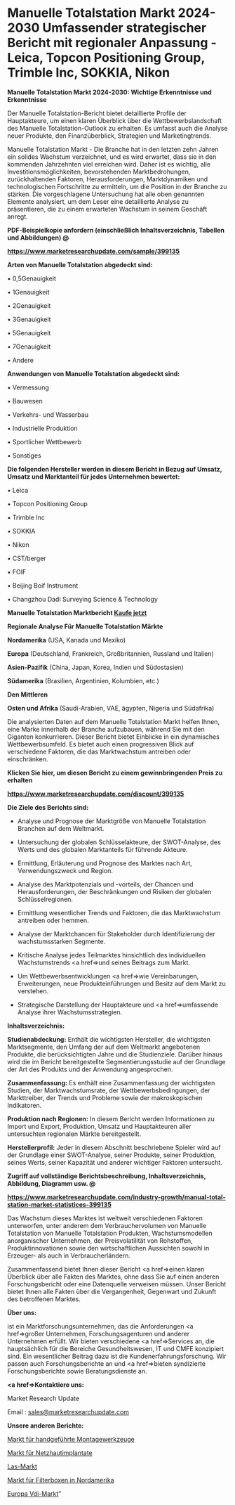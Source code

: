 # Manuelle Totalstation Markt 2024-2030 Umfassender strategischer Bericht mit regionaler Anpassung - Leica, Topcon Positioning Group, Trimble Inc, SOKKIA, Nikon

<strong>Manuelle Totalstation Markt 2024-2030: Wichtige Erkenntnisse und Erkenntnisse</strong>

Der Manuelle Totalstation-Bericht bietet detaillierte Profile der Hauptakteure, um einen klaren Überblick über die Wettbewerbslandschaft des Manuelle Totalstation-Outlook zu erhalten. Es umfasst auch die Analyse neuer Produkte, den Finanzüberblick, Strategien und Marketingtrends.

Manuelle Totalstation Markt - Die Branche hat in den letzten zehn Jahren ein solides Wachstum verzeichnet, und es wird erwartet, dass sie in den kommenden Jahrzehnten viel erreichen wird. Daher ist es wichtig, alle Investitionsmöglichkeiten, bevorstehenden Marktbedrohungen, zurückhaltenden Faktoren, Herausforderungen, Marktdynamiken und technologischen Fortschritte zu ermitteln, um die Position in der Branche zu stärken. Die vorgeschlagene Untersuchung hat alle oben genannten Elemente analysiert, um dem Leser eine detaillierte Analyse zu präsentieren, die zu einem erwarteten Wachstum in seinem Geschäft anregt.



<strong><b>PDF-Beispielkopie anfordern (einschließlich Inhaltsverzeichnis, Tabellen und Abbildungen) @ </b></strong>

<strong><a href=https://www.marketresearchupdate.com/sample/399135>

<strong>https://www.marketresearchupdate.com/sample/399135</u></a></strong></strong>



<strong>Arten von Manuelle Totalstation abgedeckt sind:</strong>

• 0,5Genauigkeit

• 1Genauigkeit

• 2Genauigkeit

• 3Genauigkeit

• 5Genauigkeit

• 7Genauigkeit

• Andere



<strong>Anwendungen von Manuelle Totalstation abgedeckt sind:</strong>

• Vermessung

• Bauwesen

• Verkehrs- und Wasserbau

• Industrielle Produktion

• Sportlicher Wettbewerb

• Sonstiges



<strong>Die folgenden Hersteller werden in diesem Bericht in Bezug auf Umsatz, Umsatz und Marktanteil für jedes Unternehmen bewertet:</strong>

• Leica

• Topcon Positioning Group

• Trimble Inc

• SOKKIA

• Nikon

• CST/berger

• FOIF

• Beijing Boif Instrument

• Changzhou Dadi Surveying Science & Technology



<strong>Manuelle Totalstation Marktbericht <a href=https://www.marketresearchupdate.com/buynow/399135>Kaufe jetzt</a></strong>



<strong>Regionale Analyse Für Manuelle Totalstation Märkte</strong>



<strong>Nordamerika</strong> (USA, Kanada und Mexiko)



<strong>Europa</strong> (Deutschland, Frankreich, Großbritannien, Russland und Italien)



<strong>Asien-Pazifik</strong> (China, Japan, Korea, Indien und Südostasien)



<strong>Südamerika</strong> (Brasilien, Argentinien, Kolumbien, etc.)



<strong>Den Mittleren</strong> 

<strong>Osten und Afrika</strong> (Saudi-Arabien, VAE, ägypten, Nigeria und Südafrika)

Die analysierten Daten auf dem Manuelle Totalstation Markt helfen Ihnen, eine Marke innerhalb der Branche aufzubauen, während Sie mit den Giganten konkurrieren. Dieser Bericht bietet Einblicke in ein dynamisches Wettbewerbsumfeld. Es bietet auch einen progressiven Blick auf verschiedene Faktoren, die das Marktwachstum antreiben oder einschränken.



<strong>Klicken Sie hier, um diesen Bericht zu einem gewinnbringenden Preis zu erhalten
</strong>

<strong><a href=https://www.marketresearchupdate.com/discount/399135>https://www.marketresearchupdate.com/discount/399135</b></u></strong></a>



<strong>Die Ziele des Berichts sind:</strong>

- Analyse und Prognose der Marktgröße von Manuelle Totalstation Branchen auf dem Weltmarkt.

- Untersuchung der globalen Schlüsselakteure, der SWOT-Analyse, des Werts und des globalen Marktanteils für führende Akteure.

- Ermittlung, Erläuterung und Prognose des Marktes nach Art, Verwendungszweck und Region.

- Analyse des Marktpotenzials und -vorteils, der Chancen und Herausforderungen, der Beschränkungen und Risiken der globalen Schlüsselregionen.

- Ermittlung wesentlicher Trends und Faktoren, die das Marktwachstum antreiben oder hemmen.

- Analyse der Marktchancen für Stakeholder durch Identifizierung der wachstumsstarken Segmente.

- Kritische Analyse jedes Teilmarktes hinsichtlich des individuellen Wachstumstrends <a href=>und</a> seines Beitrags zum Markt.

- Um Wettbewerbsentwicklungen <a href=>wie</a> Vereinbarungen, Erweiterungen, neue Produkteinführungen und Besitz auf dem Markt zu verstehen.

- Strategische Darstellung der Hauptakteure und <a href=>umfas</a>sende Analyse ihrer Wachstumsstrategien.



<strong>Inhaltsverzeichnis:</strong>



<strong>Studienabdeckung:</strong> Enthält die wichtigsten Hersteller, die wichtigsten Marktsegmente, den Umfang der auf dem Weltmarkt angebotenen Produkte, die berücksichtigten Jahre und die Studienziele. Darüber hinaus wird die im Bericht bereitgestellte Segmentierungsstudie auf der Grundlage der Art des Produkts und der Anwendung angesprochen.



<strong>Zusammenfassung:</strong> Es enthält eine Zusammenfassung der wichtigsten Studien, der Marktwachstumsrate, der Wettbewerbsbedingungen, der Markttreiber, der Trends und Probleme sowie der makroskopischen Indikatoren.



<strong>Produktion nach Regionen:</strong> In diesem Bericht werden Informationen zu Import und Export, Produktion, Umsatz und Hauptakteuren aller untersuchten regionalen Märkte bereitgestellt.



<strong>Herstellerprofil:</strong> Jeder in diesem Abschnitt beschriebene Spieler wird auf der Grundlage einer SWOT-Analyse, seiner Produkte, seiner Produktion, seines Werts, seiner Kapazität und anderer wichtiger Faktoren untersucht.



<strong><b>Zugriff auf vollständige Berichtsbeschreibung, Inhaltsverzeichnis, Abbildung, Diagramm usw. @ </b></strong>

<strong><a href=https://www.marketresearchupdate.com/industry-growth/manual-total-station-market-statistices-399135>https://www.marketresearchupdate.com/industry-growth/manual-total-station-market-statistices-399135</a></strong>

Das Wachstum dieses Marktes ist weltweit verschiedenen Faktoren unterworfen, unter anderem dem Verbrauchervolumen von Manuelle Totalstation von Manuelle Totalstation Produkten, Wachstumsmodellen anorganischer Unternehmen, der Preisvolatilität von Rohstoffen, Produktinnovationen sowie den wirtschaftlichen Aussichten sowohl in Erzeuger- als auch in Verbraucherländern.

Zusammenfassend bietet Ihnen dieser Bericht <a href=>einen</a> klaren Überblick über alle Fakten des Marktes, ohne dass Sie auf einen anderen Forschungsbericht oder eine Datenquelle verweisen müssen. Unser Bericht bietet Ihnen alle Fakten über die Vergangenheit, Gegenwart und Zukunft des betroffenen Marktes.



<strong>Über uns:</strong>

 ist ein Marktforschungsunternehmen, das die Anforderungen <a href=>großer</a> Unternehmen, Forschungsagenturen und anderer Unternehmen erfüllt. Wir bieten verschiedene <a href=>Services</a> an, die hauptsächlich für die Bereiche Gesundheitswesen, IT und CMFE konzipiert sind. Ein wesentlicher Beitrag dazu ist die Kundenerfahrungsforschung. Wir passen auch Forschungsberichte an und <a href=>bieten</a> syndizierte Forschungsberichte sowie Beratungsdienste an.



<strong><a href=>Kontaktiere uns:</a></strong>

Market Research Update

Email : sales@marketresearchupdate.com



<strong>Unsere anderen Berichte:</strong>

<a href=https://www.linkedin.com/pulse/handheld-assembly-tools-market-expects-see>Markt für handgeführte Montagewerkzeuge</a>

<a href=https://www.linkedin.com/pulse/retinal-implants-market-pointing-capture-largest-growth>Markt für Netzhautimplantate</a>

<a href=https://www.linkedin.com/pulse/las-market-2023-analysis-growth-drivers-vendors-landscape>Las-Markt</a>

<a href=https://www.linkedin.com/pulse/north-america-filter-boxes-market-2023-comprehensive>Markt für Filterboxen in Nordamerika</a>

<a href=https://www.linkedin.com/pulse/europe-vdi-market-2023-current-future-potential-medgadget-news24>Europa Vdi-Markt</a>"
